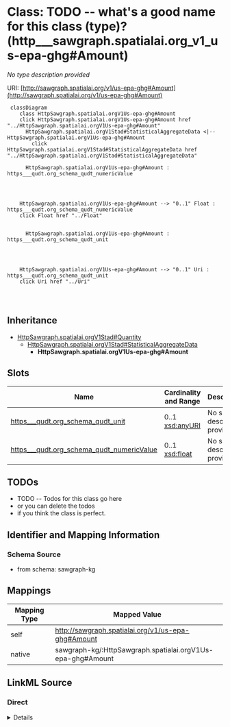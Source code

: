 

# Class: TODO -- what's a good name for this class (type)? (http___sawgraph.spatialai.org_v1_us-epa-ghg#Amount)


_No type description provided_





URI: [http://sawgraph.spatialai.org/v1/us-epa-ghg#Amount](http://sawgraph.spatialai.org/v1/us-epa-ghg#Amount)






```mermaid
 classDiagram
    class HttpSawgraph.spatialai.orgV1Us-epa-ghg#Amount
    click HttpSawgraph.spatialai.orgV1Us-epa-ghg#Amount href "../HttpSawgraph.spatialai.orgV1Us-epa-ghg#Amount"
      HttpSawgraph.spatialai.orgV1Stad#StatisticalAggregateData <|-- HttpSawgraph.spatialai.orgV1Us-epa-ghg#Amount
        click HttpSawgraph.spatialai.orgV1Stad#StatisticalAggregateData href "../HttpSawgraph.spatialai.orgV1Stad#StatisticalAggregateData"
      
      HttpSawgraph.spatialai.orgV1Us-epa-ghg#Amount : https___qudt.org_schema_qudt_numericValue
        
          
    
    
    HttpSawgraph.spatialai.orgV1Us-epa-ghg#Amount --> "0..1" Float : https___qudt.org_schema_qudt_numericValue
    click Float href "../Float"

        
      HttpSawgraph.spatialai.orgV1Us-epa-ghg#Amount : https___qudt.org_schema_qudt_unit
        
          
    
    
    HttpSawgraph.spatialai.orgV1Us-epa-ghg#Amount --> "0..1" Uri : https___qudt.org_schema_qudt_unit
    click Uri href "../Uri"

        
      
```





## Inheritance
* [HttpSawgraph.spatialai.orgV1Stad#Quantity](../classes/HttpSawgraph.spatialai.orgV1Stad#Quantity.md)
    * [HttpSawgraph.spatialai.orgV1Stad#StatisticalAggregateData](../classes/HttpSawgraph.spatialai.orgV1Stad#StatisticalAggregateData.md)
        * **HttpSawgraph.spatialai.orgV1Us-epa-ghg#Amount**



## Slots

| Name | Cardinality and Range | Description | Inheritance |
| ---  | --- | --- | --- |
| [https___qudt.org_schema_qudt_unit](../slots/https___qudt.org_schema_qudt_unit.md) | 0..1 <br/> [xsd:anyURI](http://www.w3.org/2001/XMLSchema#anyURI) | No slot description provided | [HttpSawgraph.spatialai.orgV1Stad#Quantity](../classes/HttpSawgraph.spatialai.orgV1Stad#Quantity.md) |
| [https___qudt.org_schema_qudt_numericValue](../slots/https___qudt.org_schema_qudt_numericValue.md) | 0..1 <br/> [xsd:float](http://www.w3.org/2001/XMLSchema#float) | No slot description provided | [HttpSawgraph.spatialai.orgV1Stad#Quantity](../classes/HttpSawgraph.spatialai.orgV1Stad#Quantity.md) |









## TODOs

* TODO -- Todos for this class go here
* or you can delete the todos
* if you think the class is perfect.

## Identifier and Mapping Information







### Schema Source


* from schema: sawgraph-kg




## Mappings

| Mapping Type | Mapped Value |
| ---  | ---  |
| self | http://sawgraph.spatialai.org/v1/us-epa-ghg#Amount |
| native | sawgraph-kg/:HttpSawgraph.spatialai.orgV1Us-epa-ghg#Amount |







## LinkML Source

<!-- TODO: investigate https://stackoverflow.com/questions/37606292/how-to-create-tabbed-code-blocks-in-mkdocs-or-sphinx -->

### Direct

<details>
```yaml
name: http___sawgraph.spatialai.org_v1_us-epa-ghg#Amount
description: No type description provided
title: TODO -- what's a good name for this class (type)?
todos:
- TODO -- Todos for this class go here
- or you can delete the todos
- if you think the class is perfect.
notes:
- Class with 733 occurences.
from_schema: sawgraph-kg
rank: 1000
is_a: http___sawgraph.spatialai.org_v1_stad#StatisticalAggregateData
class_uri: http://sawgraph.spatialai.org/v1/us-epa-ghg#Amount

```
</details>

### Induced

<details>
```yaml
name: http___sawgraph.spatialai.org_v1_us-epa-ghg#Amount
description: No type description provided
title: TODO -- what's a good name for this class (type)?
todos:
- TODO -- Todos for this class go here
- or you can delete the todos
- if you think the class is perfect.
notes:
- Class with 733 occurences.
from_schema: sawgraph-kg
rank: 1000
is_a: http___sawgraph.spatialai.org_v1_stad#StatisticalAggregateData
attributes:
  https___qudt.org_schema_qudt_unit:
    name: https___qudt.org_schema_qudt_unit
    description: No slot description provided
    title: No slot description provided
    todos:
    - TODO -- Todos for this slot go here
    - or you can delete the todos
    - if you think the class is perfect.
    comments:
    - 265368 occurrences with subject type ilisgs_WellYield and object type uri.
    - 733 occurrences with subject type http___sawgraph.spatialai.org_v1_stad#Quantity
      and object type uri.
    - 21 occurrences with subject type ussdwis_Amount and object type uri.
    examples:
    - value: http://sawgraph.spatialai.org/v1/il-isgs-data#d.ISGS-Well.Yield.120010000300
        https://qudt.org/schema/qudt/unit https://qudt.org/vocab/unit/GAL_US-PER-MIN
    - value: http://sawgraph.spatialai.org/v1/us-epa-ghg#d.Amount.GHGFacility-1006665.Year-2011.Chemical-2_2_3_3_4-PENTAFLUORO-4-_TRIFLUOROMETHYL_-OXETANE.Chemical-2_2_3_3_4-PENTAFLUORO-4-_TRIFLUOROMETHYL_-OXETANE
        https://qudt.org/schema/qudt/unit https://qudt.org/schema/qudt/TON_Metric
    - value: http://sawgraph.spatialai.org/v1/us-sdwis-data#d.Amount.ME0000185.Sample-04262022.Chemical-PFOA-PFOS-PFHxS-PFNA-PFHpA-PFDA
        https://qudt.org/schema/qudt/unit https://qudt.org/schema/qudt/NanoGM-PER-L
    from_schema: sawgraph-kg
    rank: 1000
    slot_uri: https://qudt.org/schema/qudt/unit
    alias: https___qudt.org_schema_qudt_unit
    owner: http___sawgraph.spatialai.org_v1_us-epa-ghg#Amount
    domain_of:
    - http___sawgraph.spatialai.org_v1_stad#Quantity
    - ilisgs_WellYield
    - ussdwis_Amount
    range: uri
  https___qudt.org_schema_qudt_numericValue:
    name: https___qudt.org_schema_qudt_numericValue
    description: No slot description provided
    title: No slot description provided
    todos:
    - TODO -- Todos for this slot go here
    - or you can delete the todos
    - if you think the class is perfect.
    comments:
    - 376687 occurrences with subject type ilisgs_WellDepthInFt and object type float.
    - 265368 occurrences with subject type ilisgs_WellYield and object type float.
    - 733 occurrences with subject type http___sawgraph.spatialai.org_v1_stad#Quantity
      and object type float.
    - 22 occurrences with subject type ussdwis_Amount and object type float.
    examples:
    - value: http://sawgraph.spatialai.org/v1/il-isgs-data#d.ISGS-Well.Depth.120010000300
        https://qudt.org/schema/qudt/numericValue 20.0
    - value: http://sawgraph.spatialai.org/v1/il-isgs-data#d.ISGS-Well.Yield.120010000300
        https://qudt.org/schema/qudt/numericValue 0.0
    - value: http://sawgraph.spatialai.org/v1/us-epa-ghg#d.Amount.GHGFacility-1006665.Year-2011.Chemical-2_2_3_3_4-PENTAFLUORO-4-_TRIFLUOROMETHYL_-OXETANE.Chemical-2_2_3_3_4-PENTAFLUORO-4-_TRIFLUOROMETHYL_-OXETANE
        https://qudt.org/schema/qudt/numericValue 0.311139058
    - value: http://sawgraph.spatialai.org/v1/us-sdwis-data#d.Amount.ME0000185.Sample-04262022.Chemical-PFOA-PFOS-PFHxS-PFNA-PFHpA-PFDA
        https://qudt.org/schema/qudt/numericValue 49.14
    from_schema: sawgraph-kg
    rank: 1000
    slot_uri: https://qudt.org/schema/qudt/numericValue
    alias: https___qudt.org_schema_qudt_numericValue
    owner: http___sawgraph.spatialai.org_v1_us-epa-ghg#Amount
    domain_of:
    - http___sawgraph.spatialai.org_v1_stad#Quantity
    - ilisgs_WellDepthInFt
    - ilisgs_WellYield
    - ussdwis_Amount
    range: float
class_uri: http://sawgraph.spatialai.org/v1/us-epa-ghg#Amount

```
</details>